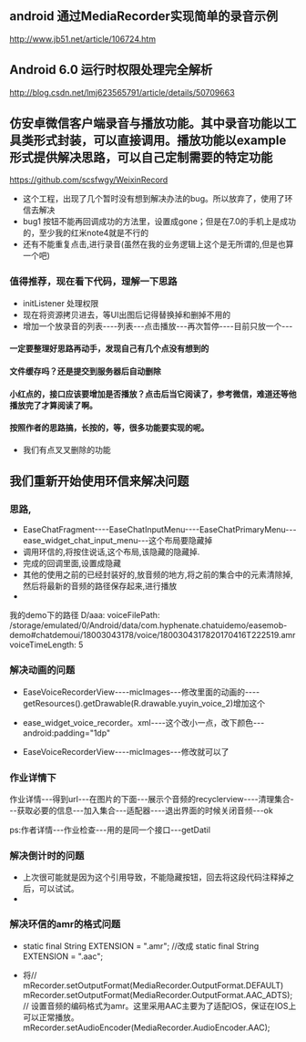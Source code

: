 
## android 通过MediaRecorder实现简单的录音示例
http://www.jb51.net/article/106724.htm

##  Android 6.0 运行时权限处理完全解析  
 http://blog.csdn.net/lmj623565791/article/details/50709663

## 仿安卓微信客户端录音与播放功能。其中录音功能以工具类形式封装，可以直接调用。播放功能以example形式提供解决思路，可以自己定制需要的特定功能

https://github.com/scsfwgy/WeixinRecord
* 这个工程，出现了几个暂时没有想到解决办法的bug。所以放弃了，使用了环信去解决
* bug1 按钮不能再回调成功的方法里，设置成gone；但是在7.0的手机上是成功的，至少我的红米note4就是不行的
* 还有不能重复点击,进行录音(虽然在我的业务逻辑上这个是无所谓的,但是也算一个吧)

### 值得推荐，现在看下代码，理解一下思路
* initListener 处理权限
* 现在将资源拷贝进去，等UI出图后记得替换掉和删掉不用的
* 增加一个放录音的列表----列表---点击播放---再次暂停----目前只放一个---







#### 一定要整理好思路再动手，发现自己有几个点没有想到的
#### 文件缓存吗？还是提交到服务器后自动删除
#### 小红点的，接口应该要增加是否播放？点击后当它阅读了，参考微信，难道还等他播放完了才算阅读了啊。
#### 按照作者的思路搞，长按的，等，很多功能要实现的呢。


* 我们有点叉叉删除的功能

## 我们重新开始使用环信来解决问题

### 思路,
* EaseChatFragment----EaseChatInputMenu----EaseChatPrimaryMenu---ease_widget_chat_input_menu---这个布局要隐藏掉
* 调用环信的,将按住说话,这个布局,该隐藏的隐藏掉.
* 完成的回调里面,设置成隐藏
* 其他的使用之前的已经封装好的,放音频的地方,将之前的集合中的元素清除掉,然后将最新的音频的路径保存起来,进行播放
*

我的demo下的路径
D/aaa: voiceFilePath:    /storage/emulated/0/Android/data/com.hyphenate.chatuidemo/easemob-demo#chatdemoui/18003043178/voice/1800304317820170416T222519.amr  
 voiceTimeLength:  5 

### 解决动画的问题
*   EaseVoiceRecorderView----micImages---修改里面的动画的---- getResources().getDrawable(R.drawable.yuyin_voice_2)增加这个
*   ease_widget_voice_recorder。xml----这个改小一点，改下颜色---android:padding="1dp"

* EaseVoiceRecorderView----micImages---修改就可以了



### 作业详情下
作业详情---得到url---在图片的下面---展示个音频的recyclerview----清理集合---获取必要的信息---加入集合---适配器----退出界面的时候关闭音频---ok

ps:作者详情---作业检查---用的是同一个接口---getDatil



### 解决倒计时的问题

* 上次很可能就是因为这个引用导致，不能隐藏按钮，回去将这段代码注释掉之后，可以试试。
*

### 解决环信的amr的格式问题
*  static final String EXTENSION = ".amr";
//改成 static final String EXTENSION = ".aac";

* 将// mRecorder.setOutputFormat(MediaRecorder.OutputFormat.DEFAULT)
 mRecorder.setOutputFormat(MediaRecorder.OutputFormat.AAC_ADTS);
            // 设置音频的编码格式为amr。这里采用AAC主要为了适配IOS，保证在IOS上可以正常播放。
            mRecorder.setAudioEncoder(MediaRecorder.AudioEncoder.AAC);









